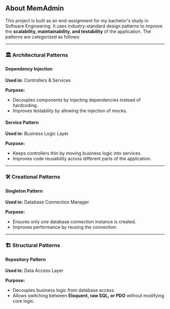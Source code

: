 ## About MemAdmin

This project is built as an end-assignment for my bachelor's study in Software Engineering. It uses industry-standard design patterns to improve the **scalability, maintainability, and testability** of the application. The patterns are categorized as follows:

---

### **🏛 Architectural Patterns**

#### **Dependency Injection**
**Used in:** Controllers & Services  

**Purpose:**  
- Decouples components by injecting dependencies instead of hardcoding.  
- Improves testability by allowing the injection of mocks.

#### **Service Pattern**
**Used in:** Business Logic Layer  

**Purpose:**  
- Keeps controllers thin by moving business logic into services.  
- Improves code reusability across different parts of the application.

---

### **🛠 Creational Patterns**

#### **Singleton Pattern**
**Used in:** Database Connection Manager  

**Purpose:**  
- Ensures only one database connection instance is created.  
- Improves performance by reusing the connection.

---

### **🏗 Structural Patterns**

#### **Repository Pattern**
**Used in:** Data Access Layer  

**Purpose:**  
- Decouples business logic from database access.  
- Allows switching between **Eloquent, raw SQL, or PDO** without modifying core logic.
